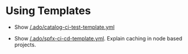 # Using Templates

- Show [/.ado/catalog-ci-test-template.yml](/.ado/catalog-ci-test-template.yml)

- Show [/.ado/spfx-ci-cd-template.yml](/.ado/spfx-ci-cd-template.yml). Explain caching in node based projects.
